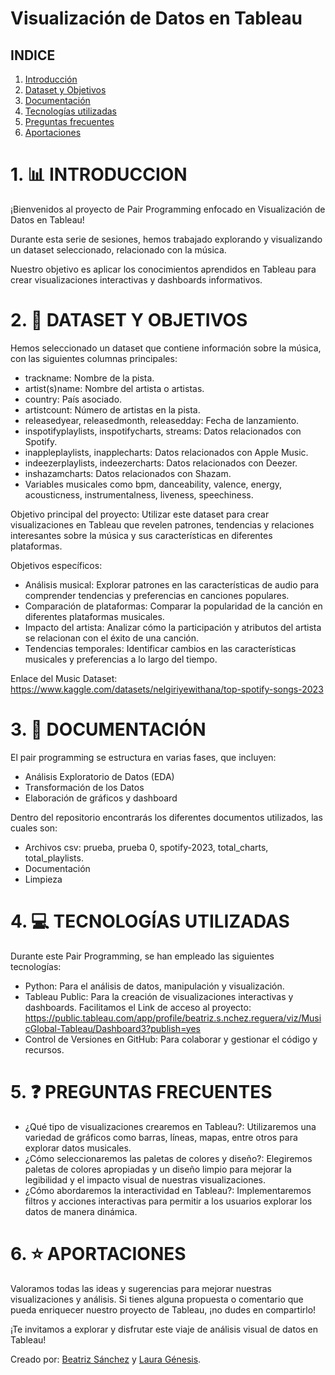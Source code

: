 # Visualización de Datos en Tableau

## INDICE
1. [Introducción](#1-introducción)
2. [Dataset y Objetivos](#2-dataset)
3. [Documentación](#2-documentacion)
4. [Tecnologías utilizadas](#3-tecnolgias-utilizadas)
5. [Preguntas frecuentes](#4-preguntas-frecuentes)
6. [Aportaciones](#5-aportaciones)

# 1. 📊 INTRODUCCION 

¡Bienvenidos al proyecto de Pair Programming enfocado en Visualización de Datos en Tableau!

Durante esta serie de sesiones, hemos trabajado explorando y visualizando un dataset seleccionado, relacionado con la música.

Nuestro objetivo es aplicar los conocimientos aprendidos en Tableau para crear visualizaciones interactivas y dashboards informativos.

# 2. 🎼 DATASET Y OBJETIVOS 

Hemos seleccionado un dataset que contiene información sobre la música, con las siguientes columnas principales:

- trackname: Nombre de la pista.
- artist(s)name: Nombre del artista o artistas.
- country: País asociado.
- artistcount: Número de artistas en la pista.
- releasedyear, releasedmonth, releasedday: Fecha de lanzamiento.
- inspotifyplaylists, inspotifycharts, streams: Datos relacionados con Spotify.
- inappleplaylists, inapplecharts: Datos relacionados con Apple Music.
- indeezerplaylists, indeezercharts: Datos relacionados con Deezer.
- inshazamcharts: Datos relacionados con Shazam.
- Variables musicales como bpm, danceability, valence, energy, acousticness, instrumentalness, liveness, speechiness.

Objetivo principal del proyecto: Utilizar este dataset para crear visualizaciones en Tableau que revelen patrones, tendencias y relaciones interesantes sobre la música y sus características en diferentes plataformas.

Objetivos específicos:
- Análisis musical: Explorar patrones en las características de audio para comprender tendencias y preferencias en canciones populares.
- Comparación de plataformas: Comparar la popularidad de la canción en diferentes plataformas musicales.
- Impacto del artista: Analizar cómo la participación y atributos del artista se relacionan con el éxito de una canción.
- Tendencias temporales: Identificar cambios en las características musicales y preferencias a lo largo del tiempo.

Enlace del Music Dataset: https://www.kaggle.com/datasets/nelgiriyewithana/top-spotify-songs-2023

# 3. 📄 DOCUMENTACIÓN 

El pair programming se estructura en varias fases, que incluyen:

- Análisis Exploratorio de Datos (EDA)
- Transformación de los Datos
- Elaboración de gráficos y dashboard

Dentro del repositorio encontrarás los diferentes documentos utilizados, las cuales son:
- Archivos csv: prueba, prueba 0, spotify-2023, total_charts, total_playlists.
- Documentación
- Limpieza


# 4. 💻 TECNOLOGÍAS UTILIZADAS 

Durante este Pair Programming, se han empleado las siguientes tecnologías:

- Python: Para el análisis de datos, manipulación y visualización.
- Tableau Public: Para la creación de visualizaciones interactivas y dashboards. Facilitamos el Link de acceso al proyecto: https://public.tableau.com/app/profile/beatriz.s.nchez.reguera/viz/MusicGlobal-Tableau/Dashboard3?publish=yes
- Control de Versiones en GitHub: Para colaborar y gestionar el código y recursos.

# 5. ❓ PREGUNTAS FRECUENTES 

- ¿Qué tipo de visualizaciones crearemos en Tableau?: Utilizaremos una variedad de gráficos como barras, líneas, mapas, entre otros para explorar datos musicales.
- ¿Cómo seleccionaremos las paletas de colores y diseño?: Elegiremos paletas de colores apropiadas y un diseño limpio para mejorar la legibilidad y el impacto visual de nuestras visualizaciones.
- ¿Cómo abordaremos la interactividad en Tableau?: Implementaremos filtros y acciones interactivas para permitir a los usuarios explorar los datos de manera dinámica.

# 6. ⭐ APORTACIONES 

Valoramos todas las ideas y sugerencias para mejorar nuestras visualizaciones y análisis. Si tienes alguna propuesta o comentario que pueda enriquecer nuestro proyecto de Tableau, ¡no dudes en compartirlo!

¡Te invitamos a explorar y disfrutar este viaje de análisis visual de datos en Tableau!


Creado por: [Beatriz Sánchez](https://github.com/BSReguera) y [Laura Génesis](https://github.com/LauraGenesis).